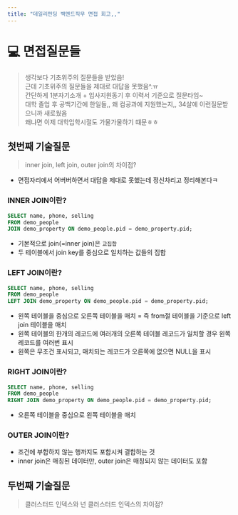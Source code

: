 ```yaml
---
title: "데일리펀딩 백엔드직무 면접 회고,,"
---
```


# 💻 면접질문들
> 생각보다 기초위주의 질문들을 받았음!   
> 근데 기초위주의 질문들을 제대로 대답을 못했음^.ㅠ   
> 간단하게 1분자기소개 + 입사지원동기 후 이력서 기준으로 질문타임~   
> 대학 졸업 후 공백기간에 한일들,, 왜 컴공과에 지원했는지,, 34살에 이런질문받으니까 새로웠음   
> 왜냐면 이제 대학입학시절도 가물가물하기 떄문ㅎㅎ

## 첫번째 기술질문
> inner join, left join, outer join의 차이점?   

* 면접자리에서 어버버하면서 대답을 제대로 못했는데 정신차리고 정리해본다ㅋ

### INNER JOIN이란?
```sql
SELECT name, phone, selling
FROM demo_people
JOIN demo_property ON demo_people.pid = demo_property.pid;
```
* 기본적으로 join(=inner join)은 `교집합`
* 두 테이블에서 join key를 중심으로 일치하는 값들의 집합

### LEFT JOIN이란?
```sql
SELECT name, phone, selling
FROM demo_people
LEFT JOIN demo_property ON demo_people.pid = demo_property.pid;
```
* 왼쪽 테이블을 중심으로 오른쪽 테이블을 매치 = 즉 from절 테이블을 기준으로 left join 테이블을 매치
* 왼쪽 테이블의 한개의 레코드에 여러개의 오른쪽 테이블 레코드가 일치할 경우 왼쪽 레코드를 여러번 표시
* 왼쪽은 무조건 표시되고, 매치되는 레코드가 오른쪽에 없으면 NULL을 표시

### RIGHT JOIN이란?
```sql
SELECT name, phone, selling
FROM demo_people
RIGHT JOIN demo_property ON demo_people.pid = demo_property.pid;
```
* 오른쪽 테이블을 중심으로 왼쪽 테이블을 매치

### OUTER JOIN이란?
* 조건에 부합하지 않는 행까지도 포함시켜 결합하는 것
* inner join은 매칭된 데이터만, outer join은 매칭되지 않는 데이터도 포함

## 두번째 기술질문
> 클러스터드 인덱스와 넌 클러스터드 인덱스의 차이점?
